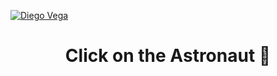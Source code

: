 [![Diego Vega](https://images.unsplash.com/photo-1645536908932-652fbd998029?q=80&w=2900&auto=format&fit=crop&ixlib=rb-4.0.3&ixid=M3wxMjA3fDB8MHxwaG90by1wYWdlfHx8fGVufDB8fHx8fA%3D%3D)](https://portfolio-diegovega.vercel.app/)

<h1 align="center">Click on the Astronaut 🥸</h1>

